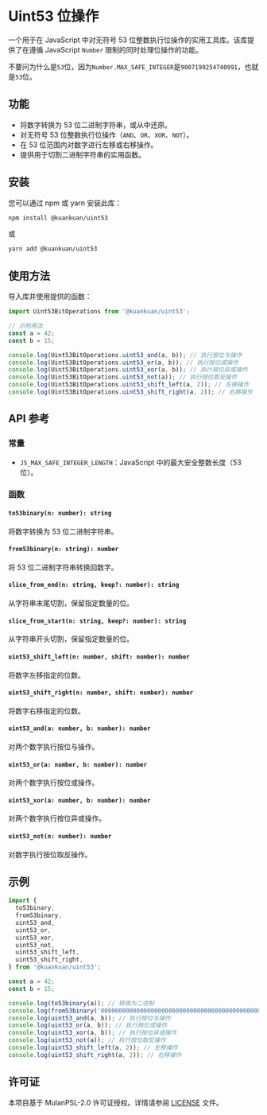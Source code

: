 # Uint53 位操作

一个用于在 JavaScript 中对无符号 53 位整数执行位操作的实用工具库。该库提供了在遵循 JavaScript `Number` 限制的同时处理位操作的功能。

不要问为什么是`53`位，因为`Number.MAX_SAFE_INTEGER`是`9007199254740991`，也就是`53`位。

## 功能

- 将数字转换为 53 位二进制字符串，或从中还原。
- 对无符号 53 位整数执行位操作（`AND`、`OR`、`XOR`、`NOT`）。
- 在 53 位范围内对数字进行左移或右移操作。
- 提供用于切割二进制字符串的实用函数。

## 安装

您可以通过 npm 或 yarn 安装此库：

```bash
npm install @kuankuan/uint53
```

或

```bash
yarn add @kuankuan/uint53
```

## 使用方法

导入库并使用提供的函数：

```typescript
import Uint53BitOperations from '@kuankuan/uint53';

// 示例用法
const a = 42;
const b = 15;

console.log(Uint53BitOperations.uint53_and(a, b)); // 执行按位与操作
console.log(Uint53BitOperations.uint53_or(a, b)); // 执行按位或操作
console.log(Uint53BitOperations.uint53_xor(a, b)); // 执行按位异或操作
console.log(Uint53BitOperations.uint53_not(a)); // 执行按位取反操作
console.log(Uint53BitOperations.uint53_shift_left(a, 2)); // 左移操作
console.log(Uint53BitOperations.uint53_shift_right(a, 2)); // 右移操作
```

## API 参考

### 常量

- `JS_MAX_SAFE_INTEGER_LENGTH`：JavaScript 中的最大安全整数长度（53 位）。

### 函数

#### `to53binary(n: number): string`

将数字转换为 53 位二进制字符串。

#### `from53binary(n: string): number`

将 53 位二进制字符串转换回数字。

#### `slice_from_end(n: string, keep?: number): string`

从字符串末尾切割，保留指定数量的位。

#### `slice_from_start(n: string, keep?: number): string`

从字符串开头切割，保留指定数量的位。

#### `uint53_shift_left(n: number, shift: number): number`

将数字左移指定的位数。

#### `uint53_shift_right(n: number, shift: number): number`

将数字右移指定的位数。

#### `uint53_and(a: number, b: number): number`

对两个数字执行按位与操作。

#### `uint53_or(a: number, b: number): number`

对两个数字执行按位或操作。

#### `uint53_xor(a: number, b: number): number`

对两个数字执行按位异或操作。

#### `uint53_not(n: number): number`

对数字执行按位取反操作。

## 示例

```typescript
import {
  to53binary,
  from53binary,
  uint53_and,
  uint53_or,
  uint53_xor,
  uint53_not,
  uint53_shift_left,
  uint53_shift_right,
} from '@kuankuan/uint53';

const a = 42;
const b = 15;

console.log(to53binary(a)); // 转换为二进制
console.log(from53binary('0000000000000000000000000000000000000000000000101010')); // 转换回数字
console.log(uint53_and(a, b)); // 执行按位与操作
console.log(uint53_or(a, b)); // 执行按位或操作
console.log(uint53_xor(a, b)); // 执行按位异或操作
console.log(uint53_not(a)); // 执行按位取反操作
console.log(uint53_shift_left(a, 2)); // 左移操作
console.log(uint53_shift_right(a, 2)); // 右移操作
```

## 许可证

本项目基于 MulanPSL-2.0 许可证授权。详情请参阅 [LICENSE](./LICENSE) 文件。
